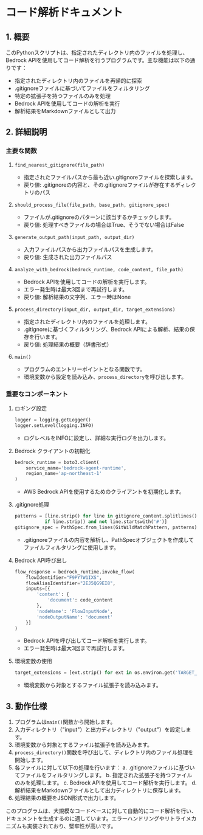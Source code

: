 # コード解析ドキュメント

## 1. 概要
このPythonスクリプトは、指定されたディレクトリ内のファイルを処理し、Bedrock APIを使用してコード解析を行うプログラムです。主な機能は以下の通りです：

- 指定されたディレクトリ内のファイルを再帰的に探索
- .gitignoreファイルに基づいてファイルをフィルタリング
- 特定の拡張子を持つファイルのみを処理
- Bedrock APIを使用してコードの解析を実行
- 解析結果をMarkdownファイルとして出力

## 2. 詳細説明

### 主要な関数

1. `find_nearest_gitignore(file_path)`
   - 指定されたファイルパスから最も近い.gitignoreファイルを探索します。
   - 戻り値: .gitignoreの内容と、その.gitignoreファイルが存在するディレクトリのパス

2. `should_process_file(file_path, base_path, gitignore_spec)`
   - ファイルが.gitignoreのパターンに該当するかチェックします。
   - 戻り値: 処理すべきファイルの場合はTrue、そうでない場合はFalse

3. `generate_output_path(input_path, output_dir)`
   - 入力ファイルパスから出力ファイルパスを生成します。
   - 戻り値: 生成された出力ファイルパス

4. `analyze_with_bedrock(bedrock_runtime, code_content, file_path)`
   - Bedrock APIを使用してコードの解析を実行します。
   - エラー発生時は最大3回まで再試行します。
   - 戻り値: 解析結果の文字列、エラー時はNone

5. `process_directory(input_dir, output_dir, target_extensions)`
   - 指定されたディレクトリ内のファイルを処理します。
   - .gitignoreに基づくフィルタリング、Bedrock APIによる解析、結果の保存を行います。
   - 戻り値: 処理結果の概要（辞書形式）

6. `main()`
   - プログラムのエントリーポイントとなる関数です。
   - 環境変数から設定を読み込み、`process_directory`を呼び出します。

### 重要なコンポーネント

1. ロギング設定
   ```python
   logger = logging.getLogger()
   logger.setLevel(logging.INFO)
   ```
   - ログレベルをINFOに設定し、詳細な実行ログを出力します。

2. Bedrock クライアントの初期化
   ```python
   bedrock_runtime = boto3.client(
       service_name='bedrock-agent-runtime',
       region_name='ap-northeast-1'
   )
   ```
   - AWS Bedrock APIを使用するためのクライアントを初期化します。

3. .gitignore処理
   ```python
   patterns = [line.strip() for line in gitignore_content.splitlines()
              if line.strip() and not line.startswith('#')]
   gitignore_spec = PathSpec.from_lines(GitWildMatchPattern, patterns)
   ```
   - .gitignoreファイルの内容を解析し、PathSpecオブジェクトを作成してファイルフィルタリングに使用します。

4. Bedrock API呼び出し
   ```python
   flow_response = bedrock_runtime.invoke_flow(
       flowIdentifier="F9PY7W1IXS",
       flowAliasIdentifier="2EJ5QG9EI8",
       inputs=[{
           'content': {
               'document': code_content
           },
           'nodeName': 'FlowInputNode',
           'nodeOutputName': 'document'
       }]
   )
   ```
   - Bedrock APIを呼び出してコード解析を実行します。
   - エラー発生時は最大3回まで再試行します。

5. 環境変数の使用
   ```python
   target_extensions = [ext.strip() for ext in os.environ.get('TARGET_EXTENSIONS', '.py,.js,.java,.cpp').split(',')]
   ```
   - 環境変数から対象とするファイル拡張子を読み込みます。

## 3. 動作仕様

1. プログラムは`main()`関数から開始します。
2. 入力ディレクトリ（"input"）と出力ディレクトリ（"output"）を設定します。
3. 環境変数から対象とするファイル拡張子を読み込みます。
4. `process_directory()`関数を呼び出して、ディレクトリ内のファイル処理を開始します。
5. 各ファイルに対して以下の処理を行います：
   a. .gitignoreファイルに基づいてファイルをフィルタリングします。
   b. 指定された拡張子を持つファイルのみを処理します。
   c. Bedrock APIを使用してコード解析を実行します。
   d. 解析結果をMarkdownファイルとして出力ディレクトリに保存します。
6. 処理結果の概要をJSON形式で出力します。

このプログラムは、大規模なコードベースに対して自動的にコード解析を行い、ドキュメントを生成するのに適しています。エラーハンドリングやリトライメカニズムも実装されており、堅牢性が高いです。